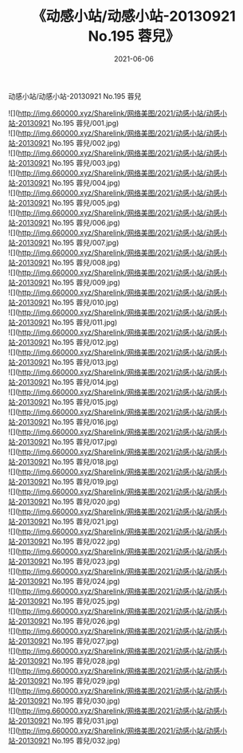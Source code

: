 ﻿---
layout: post
title:  《动感小站/动感小站-20130921 No.195 蓉兒》
date:   2021-06-06
img: http://img.660000.xyz/Sharelink/网络美图/2021/动感小站/动感小站-20130921 No.195 蓉兒/000.jpg
categories: [美女, 清纯, 唯美]
---

动感小站/动感小站-20130921 No.195 蓉兒

 ![](http://img.660000.xyz/Sharelink/网络美图/2021/动感小站/动感小站-20130921 No.195 蓉兒/001.jpg) <br>![](http://img.660000.xyz/Sharelink/网络美图/2021/动感小站/动感小站-20130921 No.195 蓉兒/002.jpg) <br>![](http://img.660000.xyz/Sharelink/网络美图/2021/动感小站/动感小站-20130921 No.195 蓉兒/003.jpg) <br>![](http://img.660000.xyz/Sharelink/网络美图/2021/动感小站/动感小站-20130921 No.195 蓉兒/004.jpg) <br>![](http://img.660000.xyz/Sharelink/网络美图/2021/动感小站/动感小站-20130921 No.195 蓉兒/005.jpg) <br>![](http://img.660000.xyz/Sharelink/网络美图/2021/动感小站/动感小站-20130921 No.195 蓉兒/006.jpg) <br>![](http://img.660000.xyz/Sharelink/网络美图/2021/动感小站/动感小站-20130921 No.195 蓉兒/007.jpg) <br>![](http://img.660000.xyz/Sharelink/网络美图/2021/动感小站/动感小站-20130921 No.195 蓉兒/008.jpg) <br>![](http://img.660000.xyz/Sharelink/网络美图/2021/动感小站/动感小站-20130921 No.195 蓉兒/009.jpg) <br>![](http://img.660000.xyz/Sharelink/网络美图/2021/动感小站/动感小站-20130921 No.195 蓉兒/010.jpg) <br>![](http://img.660000.xyz/Sharelink/网络美图/2021/动感小站/动感小站-20130921 No.195 蓉兒/011.jpg) <br>![](http://img.660000.xyz/Sharelink/网络美图/2021/动感小站/动感小站-20130921 No.195 蓉兒/012.jpg) <br>![](http://img.660000.xyz/Sharelink/网络美图/2021/动感小站/动感小站-20130921 No.195 蓉兒/013.jpg) <br>![](http://img.660000.xyz/Sharelink/网络美图/2021/动感小站/动感小站-20130921 No.195 蓉兒/014.jpg) <br>![](http://img.660000.xyz/Sharelink/网络美图/2021/动感小站/动感小站-20130921 No.195 蓉兒/015.jpg) <br>![](http://img.660000.xyz/Sharelink/网络美图/2021/动感小站/动感小站-20130921 No.195 蓉兒/016.jpg) <br>![](http://img.660000.xyz/Sharelink/网络美图/2021/动感小站/动感小站-20130921 No.195 蓉兒/017.jpg) <br>![](http://img.660000.xyz/Sharelink/网络美图/2021/动感小站/动感小站-20130921 No.195 蓉兒/018.jpg) <br>![](http://img.660000.xyz/Sharelink/网络美图/2021/动感小站/动感小站-20130921 No.195 蓉兒/019.jpg) <br>![](http://img.660000.xyz/Sharelink/网络美图/2021/动感小站/动感小站-20130921 No.195 蓉兒/020.jpg) <br>![](http://img.660000.xyz/Sharelink/网络美图/2021/动感小站/动感小站-20130921 No.195 蓉兒/021.jpg) <br>![](http://img.660000.xyz/Sharelink/网络美图/2021/动感小站/动感小站-20130921 No.195 蓉兒/022.jpg) <br>![](http://img.660000.xyz/Sharelink/网络美图/2021/动感小站/动感小站-20130921 No.195 蓉兒/023.jpg) <br>![](http://img.660000.xyz/Sharelink/网络美图/2021/动感小站/动感小站-20130921 No.195 蓉兒/024.jpg) <br>![](http://img.660000.xyz/Sharelink/网络美图/2021/动感小站/动感小站-20130921 No.195 蓉兒/025.jpg) <br>![](http://img.660000.xyz/Sharelink/网络美图/2021/动感小站/动感小站-20130921 No.195 蓉兒/026.jpg) <br>![](http://img.660000.xyz/Sharelink/网络美图/2021/动感小站/动感小站-20130921 No.195 蓉兒/027.jpg) <br>![](http://img.660000.xyz/Sharelink/网络美图/2021/动感小站/动感小站-20130921 No.195 蓉兒/028.jpg) <br>![](http://img.660000.xyz/Sharelink/网络美图/2021/动感小站/动感小站-20130921 No.195 蓉兒/029.jpg) <br>![](http://img.660000.xyz/Sharelink/网络美图/2021/动感小站/动感小站-20130921 No.195 蓉兒/030.jpg) <br>![](http://img.660000.xyz/Sharelink/网络美图/2021/动感小站/动感小站-20130921 No.195 蓉兒/031.jpg) <br>![](http://img.660000.xyz/Sharelink/网络美图/2021/动感小站/动感小站-20130921 No.195 蓉兒/032.jpg) <br>